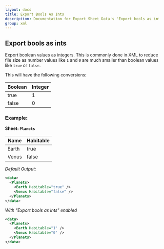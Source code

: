 ```yaml
---
layout: docs
title: Export Bools As Ints
description: Documentation for Export Sheet Data's 'Export bools as ints' option.
group: xml
---
```


Export bools as ints
-----------------
Export boolean values as integers. This is commonly done in XML to reduce file size as number values like `1` and `0` are much smaller than boolean values like `true` or `false`.

This will have the following conversions:

Boolean | Integer
------- | -------
true | 1
false | 0

### Example: ###

**Sheet: `Planets`**

Name | Habitable
---- | ---------
Earth | true
Venus | false

*Default Output:*
```xml
<data>
  <Planets>
    <Earth Habitable="true" />
    <Venus Habitable="false" />
  </Planets>
</data>
```

*With "Export bools as ints" enabled*
```xml
<data>
  <Planets>
    <Earth Habitable="1" />
    <Venus Habitable="0" />
  </Planets>
</data>
```
